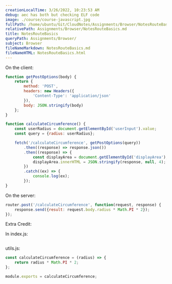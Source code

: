 ```yaml
---
creationLocalTime: 3/26/2022, 10:23:53 AM
debug: aec has both but checking ELF code
image: ./course/course-javascript.jpg
fullPath: /home/ubuntu/Git/CloudNotes/Assignments/Browser/NotesRouteBasics.md
relativePath: Assignments/Browser/NotesRouteBasics.md
title: NotesRouteBasics
queryPath: Assignments/Browser/
subject: Browser
fileNameMarkdown: NotesRouteBasics.md
fileNameHTML: NotesRouteBasics.html
---
```



<!-- toc -->
<!-- tocstop -->

On the client:

```javascript
function getPostOptions(body) {
    return {
        method: 'POST',
        headers: new Headers({
            'Content-Type': 'application/json'
        }),
        body: JSON.stringify(body)
    };
}

function calculateCircumference() {
    const userRadius = document.getElementById('userInput').value;
    const query = {radius: userRadius};

    fetch('/calculateCircumference', getPostOptions(query))
        .then((response) => response.json())
        .then((response) => {
            const displayArea = document.getElementById('displayArea');
            displayArea.innerHTML = JSON.stringify(response, null, 4);
        })
        .catch((ex) => {
            console.log(ex);
        });
}
```


On the server:

```javascript
router.post('/calculateCircumference', function(request, response) {
    response.send({result: request.body.radius * Math.PI * 2});
});
```

Extra Credit:

In index.js:

```javascript

```

utils.js:


```javascript
const calculateCircumference = (radius) => {
    return radius * Math.PI * 2;
};

module.exports = calculateCircumference;
```

